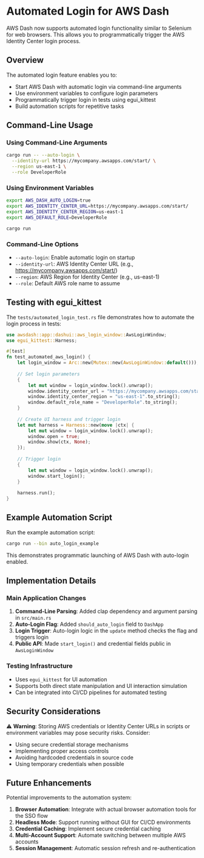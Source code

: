 # Automated Login for AWS Dash

AWS Dash now supports automated login functionality similar to Selenium for web browsers. This allows you to programmatically trigger the AWS Identity Center login process.

## Overview

The automated login feature enables you to:
- Start AWS Dash with automatic login via command-line arguments
- Use environment variables to configure login parameters
- Programmatically trigger login in tests using egui_kittest
- Build automation scripts for repetitive tasks

## Command-Line Usage

### Using Command-Line Arguments

```bash
cargo run -- --auto-login \
  --identity-url https://mycompany.awsapps.com/start/ \
  --region us-east-1 \
  --role DeveloperRole
```

### Using Environment Variables

```bash
export AWS_DASH_AUTO_LOGIN=true
export AWS_IDENTITY_CENTER_URL=https://mycompany.awsapps.com/start/
export AWS_IDENTITY_CENTER_REGION=us-east-1
export AWS_DEFAULT_ROLE=DeveloperRole

cargo run
```

### Command-Line Options

- `--auto-login`: Enable automatic login on startup
- `--identity-url`: AWS Identity Center URL (e.g., https://mycompany.awsapps.com/start/)
- `--region`: AWS Region for Identity Center (e.g., us-east-1)
- `--role`: Default AWS role name to assume

## Testing with egui_kittest

The `tests/automated_login_test.rs` file demonstrates how to automate the login process in tests:

```rust
use awsdash::app::dashui::aws_login_window::AwsLoginWindow;
use egui_kittest::Harness;

#[test]
fn test_automated_aws_login() {
    let login_window = Arc::new(Mutex::new(AwsLoginWindow::default()));
    
    // Set login parameters
    {
        let mut window = login_window.lock().unwrap();
        window.identity_center_url = "https://mycompany.awsapps.com/start/".to_string();
        window.identity_center_region = "us-east-1".to_string();
        window.default_role_name = "DeveloperRole".to_string();
    }
    
    // Create UI harness and trigger login
    let mut harness = Harness::new(move |ctx| {
        let mut window = login_window.lock().unwrap();
        window.open = true;
        window.show(ctx, None);
    });
    
    // Trigger login
    {
        let mut window = login_window.lock().unwrap();
        window.start_login();
    }
    
    harness.run();
}
```

## Example Automation Script

Run the example automation script:

```bash
cargo run --bin auto_login_example
```

This demonstrates programmatic launching of AWS Dash with auto-login enabled.

## Implementation Details

### Main Application Changes

1. **Command-Line Parsing**: Added clap dependency and argument parsing in `src/main.rs`
2. **Auto-Login Flag**: Added `should_auto_login` field to `DashApp`
3. **Login Trigger**: Auto-login logic in the `update` method checks the flag and triggers login
4. **Public API**: Made `start_login()` and credential fields public in `AwsLoginWindow`

### Testing Infrastructure

- Uses `egui_kittest` for UI automation
- Supports both direct state manipulation and UI interaction simulation
- Can be integrated into CI/CD pipelines for automated testing

## Security Considerations

⚠️ **Warning**: Storing AWS credentials or Identity Center URLs in scripts or environment variables may pose security risks. Consider:

- Using secure credential storage mechanisms
- Implementing proper access controls
- Avoiding hardcoded credentials in source code
- Using temporary credentials when possible

## Future Enhancements

Potential improvements to the automation system:

1. **Browser Automation**: Integrate with actual browser automation tools for the SSO flow
2. **Headless Mode**: Support running without GUI for CI/CD environments
3. **Credential Caching**: Implement secure credential caching
4. **Multi-Account Support**: Automate switching between multiple AWS accounts
5. **Session Management**: Automatic session refresh and re-authentication
